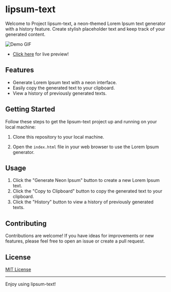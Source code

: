 # lipsum-text

Welcome to Project lipsum-text, a neon-themed Lorem Ipsum text generator with a history feature. Create stylish placeholder text and keep track of your generated content.

![Demo GIF]()

- [Click here](https://lipsum-text.netlify.app/) for live preview!

## Features

- Generate Lorem Ipsum text with a neon interface.
- Easily copy the generated text to your clipboard.
- View a history of previously generated texts.

## Getting Started

Follow these steps to get the lipsum-text project up and running on your local machine:

1. Clone this repository to your local machine.

2. Open the `index.html` file in your web browser to use the Lorem Ipsum generator.

## Usage

1. Click the "Generate Neon Ipsum" button to create a new Lorem Ipsum text.
2. Click the "Copy to Clipboard" button to copy the generated text to your clipboard.
3. Click the "History" button to view a history of previously generated texts.

## Contributing

Contributions are welcome! If you have ideas for improvements or new features, please feel free to open an issue or create a pull request.

## License

[MIT License](https://github.com/iamovi/lipsum-text/blob/main/LICENSE)

---

Enjoy using lipsum-text!

